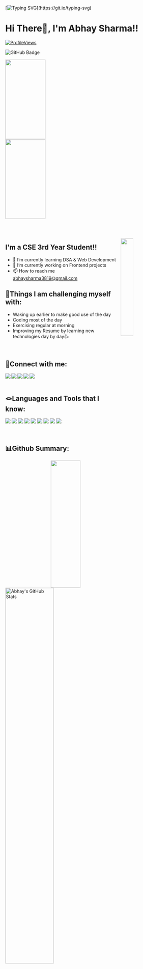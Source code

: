 
[![Typing SVG](https://readme-typing-svg.herokuapp.com?font=Fira+Code&weight=200&size=26&pause=1000&color=28FF2D&width=800&lines=Welcome+to+my+GitHub+Profile!..🫡🫠🤗;)](https://git.io/typing-svg)

# Hi There👋, I'm Abhay Sharma!!

[![ProfileViews](https://komarev.com/ghpvc/?username=Abhay3819&color=brightgreen&style=flat-square)](https://github.com/Abhay3819)

<a><img src="https://img.shields.io/github/followers/Abhay3819?label=Followers&style=social" alt="GitHub Badge"></a>

<!-- [![Typing SVG](https://readme-typing-svg.herokuapp.com?font=comfortaa&bg_color=0D1117&size=31&width=1150&lines=Hi,+I'm+Abhay+Sharma+and+Welcome+to+my+GitHub+Profile!..+🙏✌😍;Nice+to+meet+you...👍✌😍)](https://github.com/shubhanshurav) -->

<!-- <p href="https://github.com/Abhay3819"> -->
<!--    <img align="center" height="auto" width="48%" src="https://media.giphy.com/media/L1R1tvI9svkIWwpVYr/giphy.gif"/> -->
   
<!--    <img align="left" height="auto" width="47%" src="https://media.giphy.com/media/hx3VJAZMCaqVSOly3s/giphy.gif"/> -->
   <img align="left" height="250" width="50%" src="https://media.giphy.com/media/CcwLAV11cALh3OuEJ5/giphy.gif"/>
   
   <img align="center" height="250" width="50%" src="https://media.giphy.com/media/qgQUggAC3Pfv687qPC/giphy.gif"/>
</p>   
<br> <br>

<!-- # Enjoy jokes :)
<p align="center">
    <img src="https://readme-jokes.vercel.app/api"/>
   <img height="auto" width="288px" src="https://media.giphy.com/media/IPhL5ZvzvcGVWml71R/giphy.gif"/>
</p> -->

<a href="https://github.com/shubhanshurav"><img width="28%" height="auto" align="right" src="https://user-images.githubusercontent.com/76244600/130684066-fb0b5e47-6c93-469e-ba45-7cb62833b965.png" /></a>


## I'm a CSE 3rd Year Student!!

- 🎯 I’m currently learning DSA & Web Development
- 🔭 I’m currently working on Frontend projects
- 📫 How to reach me abhaysharma3819@gmail.com

## 💪Things I am challenging myself with:
- Waking up earlier to make good use of the day
- Coding most of the day
- Exercising regular at morning
- Improving my Resume by learning new technologies day by day👍  

<br>

## 📲Connect with me:

<a href="#" target="blank" >
    <img align="left" src="https://img.shields.io/badge/Facebook-1DA1F2?style=for-the-badge&logo=facebook&logoColor=white"/>
  </a>
<a href="https://www.linkedin.com/in/abhay-sharma-584068257/" target="blank" >
  <img align="left"  src="https://img.shields.io/badge/LinkedIn-0077B5?style=for-the-badge&logo=linkedin&logoColor=white" />
  </a>
<a href="#" target="blank" >
    <img align="left" src="https://img.shields.io/badge/Twitter-1DA1F2?style=for-the-badge&logo=twitter&logoColor=white"/>
  </a>
  
<a href="#">
    <img align="left"  src="https://img.shields.io/badge/Instagram-E4405F?style=for-the-badge&logo=instagram&logoColor=white" />
  </a>
<a href="#">
    <img align="left" src="https://img.shields.io/badge/Gmail-D14836?style=for-the-badge&logo=gmail&logoColor=white" />
  </a>


<br>
<br>

## 🪢Languages and Tools that I know:

![](https://img.shields.io/badge/HTML5-E34F26?style=for-the-badge&logo=html5&logoColor=white)
![](https://img.shields.io/badge/CSS3-1572B6?style=for-the-badge&logo=css3&logoColor=white)
![](https://img.shields.io/badge/JavaScript-F7DF1E?style=for-the-badge&logo=javascript&logoColor=black)
![](https://img.shields.io/badge/C-00599C?style=for-the-badge&logo=c&logoColor=white)
![](https://img.shields.io/badge/C%2B%2B-00599C?style=for-the-badge&logo=c%2B%2B&logoColor=white)
![](https://img.shields.io/badge/GitHub-100000?style=for-the-badge&logo=github&logoColor=white)
![](https://img.shields.io/badge/Git-F05032?style=for-the-badge&logo=git&logoColor=white)
![](https://img.shields.io/badge/Visual_Studio_Code-0078D4?style=for-the-badge&logo=visual%20studio%20code&logoColor=white)
![](https://img.shields.io/badge/Canva-%2320C4CB.svg?&style=for-the-badge&logo=Canva&logoColor=white)

<br>

## 📊Github Summary:

<!-- <p><img align="right" height="200" width="43%" src="https://media.giphy.com/media/VTtANKl0beDFQRLDTh/giphy.gif"/> -->
<p><img align="right" height="400" width="43%" src="https://media.giphy.com/media/juua9i2c2fA0AIp2iq/giphy.gif"/> 

<img width="55%" alt="Abhay's GitHub Stats" src="https://github-readme-stats.vercel.app/api?username=Abhay3819&show_icons=true&hide_border=true&theme=radical" />&nbsp;</p>
<br>
<img height="195" alt="Top Langs" src="https://github-readme-stats.vercel.app/api/top-langs/?username=shubhanshurav&hide_border=true&theme=radical&layout=compact" />

<a href="#"><img  alt="Abhay's streak"  src="https://github-readme-streak-stats.herokuapp.com/?user=Abhay3819&theme=black-ice&hide_border=true&theme=radical&layout=compact" /> </a>

 
[linkedin]: https://www.linkedin.com/in/abhay-sharma-584068257/
[Abhay3819's github stats]: https://github-readme-stats.vercel.app/api?username=Abhay3819
[top langs]: https://github-readme-stats.vercel.app/api/top-langs/?username=Abhay3819&layout=compact
[profile views]: https://komarev.com/ghpvc/?username=Abhay3819&color=brightgreen&style=flat-square

<br>
<hr>
<!--  <h1><p align ="center"> Design ❤️ By <img src="https://media.giphy.com/media/ObNTw8Uzwy6KQ/giphy.gif" width="25px"> Abhay Sharma!<img src="https://user-images.githubusercontent.com/76244600/130682427-5b987fe2-9a2e-4e08-9e59-b951a8e58a84.gif" width="25px"> I hope, you will like this Repo✌😍</p> </h1> -->

